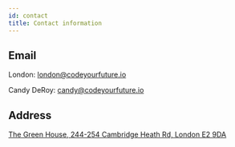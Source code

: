 ```yaml
---
id: contact
title: Contact information
---
```


## Email
London: london@codeyourfuture.io

Candy DeRoy: candy@codeyourfuture.io


## Address
[The Green House, 244-254 Cambridge Heath Rd, London E2 9DA](https://goo.gl/maps/3shrQ8My2nXjv763A])

